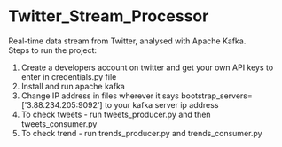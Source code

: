 # Twitter_Stream_Processor
Real-time data stream from Twitter, analysed with Apache Kafka.  
Steps to run the project: 
1. Create a developers account on twitter and get your own API keys to enter in credentials.py file 
2. Install and run apache kafka 
3. Change IP address in files wherever it says bootstrap_servers=['3.88.234.205:9092'] to your kafka server ip address
4. To check tweets - run tweets_producer.py and then tweets_consumer.py
5. To check trend - run trends_producer.py and trends_consumer.py 
